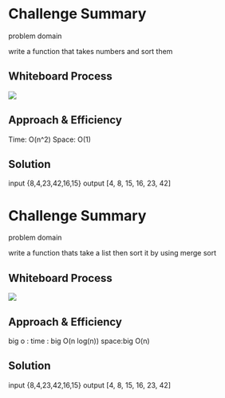 # Challenge Summary
<!-- Description of the challenge -->

problem domain

write a function that takes numbers and sort them

## Whiteboard Process
<!-- Embedded whiteboard image -->

![](D:\data-structures-and-algorithms-401\challenges\insertion-sort\img\cc26.PNG)

## Approach & Efficiency
<!-- What approach did you take? Why? What is the Big O space/time for this approach? -->
Time: O(n^2)
Space: O(1)
## Solution
<!-- Show how to run your code, and examples of it in action -->

input
{8,4,23,42,16,15}
output
[4, 8, 15, 16, 23, 42]

# Challenge Summary
<!-- Description of the challenge -->

problem domain

write a function thats take a list then sort it by using merge sort


## Whiteboard Process
<!-- Embedded whiteboard image -->

![](D:\data-structures-and-algorithms-401\challenges\insertion-sort\img\27.PNG)

## Approach & Efficiency
<!-- What approach did you take? Why? What is the Big O space/time for this approach? -->
big o :
time : big O(n log(n))
space:big O(n)
## Solution
<!-- Show how to run your code, and examples of it in action -->

input
{8,4,23,42,16,15}
output
[4, 8, 15, 16, 23, 42]